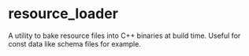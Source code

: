 # resource_loader

A utility to bake resource files into C++ binaries at build time.
Useful for const data like schema files for example.